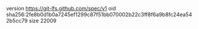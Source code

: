 version https://git-lfs.github.com/spec/v1
oid sha256:2fe8b0d1b0a7245ef1299c87f51bb070002b22c3ff8f6a9b8fc24ea542b5cc79
size 22009
